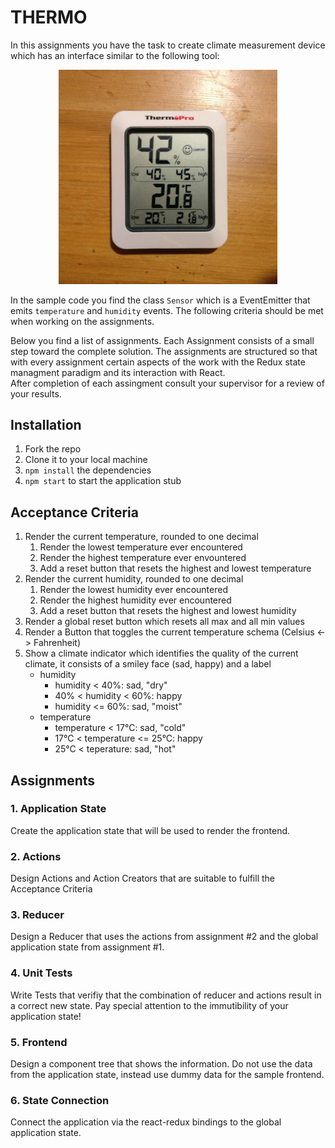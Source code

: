 # THERMO

In this assignments you have the task to create climate measurement device which has an interface similar to the following tool:

<p align="center">
  <img src="https://raw.githubusercontent.com/seriousManual/thermo/master/thermo.jpg" width="350" />
</p>

In the sample code you find the class `Sensor` which is a EventEmitter that emits `temperature` and `humidity` events. 
The following criteria should be met when working on the assignments.

Below you find a list of assignments. Each Assignment consists of a small step toward the complete solution. The assignments are structured so that with every assignment certain aspects of the work with the Redux state managment paradigm and its interaction with React.  
After completion of each assingment consult your supervisor for a review of your results.

## Installation

1. Fork the repo
2. Clone it to your local machine
3. `npm install` the dependencies
4. `npm start` to start the application stub

## Acceptance Criteria

1. Render the current temperature, rounded to one decimal 
    1. Render the lowest temperature ever encountered
    2. Render the highest temperature ever envountered
    3. Add a reset button that resets the highest and lowest temperature
2. Render the current humidity, rounded to one decimal
    1. Render the lowest humidity ever encountered
    2. Render the highest humidity ever encountered
    3. Add a reset button that resets the highest and lowest humidity
3. Render a global reset button which resets all max and all min values
4. Render a Button that toggles the current temperature schema (Celsius <-> Fahrenheit)
5. Show a climate indicator which identifies the quality of the current climate, it consists of a smiley face (sad, happy) and a label
    * humidity
        * humidity < 40%: sad, "dry"
        * 40% < humidity < 60%: happy
        * humidity <= 60%: sad, "moist"
    * temperature
        * temperature < 17°C: sad, "cold"
        * 17°C < temperature <= 25°C: happy
        * 25°C < teperature: sad, "hot"

## Assignments

### 1. Application State
Create the application state that will be used to render the frontend.

### 2. Actions
Design Actions and Action Creators that are suitable to fulfill the Acceptance Criteria

### 3. Reducer
Design a Reducer that uses the actions from assignment #2 and the global application state from assignment #1.

### 4. Unit Tests
Write Tests that verifiy that the combination of reducer and actions result in a correct new state. Pay special attention to the immutibility of your application state!

### 5. Frontend
Design a component tree that shows the information.
Do not use the data from the application state, instead use dummy data for the sample frontend.

### 6. State Connection
Connect the application via the react-redux bindings to the global application state.